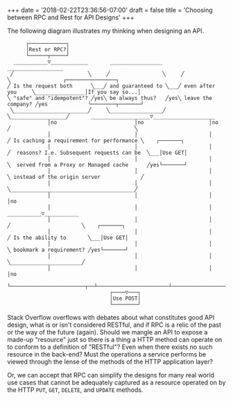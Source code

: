 +++
date = '2018-02-22T23:36:56-07:00'
draft = false 
title = 'Choosing between RPC and Rest for API Designs'
+++

The following diagram illustrates my thinking when designing an API.

```goat
      ┌────────────┐                                                                                                                      
      │Rest or RPC?│                                                                                                                      
      └──────┬─────┘                                                                                                                      
  ___________▽____________       _________________       __________________                                                               
 ╱                        ╲     ╱                 ╲     ╱                  ╲                 ┌────────────────┐                           
╱ Is the request both      ╲___╱ and guaranteed to ╲___╱ even after you     ╲________________│If you say so...│                           
╲ "safe" and "idempotent"? ╱yes╲ be always thus?   ╱yes╲ leave the company? ╱yes             └────────┬───────┘                           
 ╲________________________╱     ╲_________________╱     ╲__________________╱       ___________________▽____________________               
             │no                         │no                     │no              ╱                                        ╲              
             │                           │                       │               ╱ Is caching a requirement for performance ╲    ┌───────┐
             │                           │                       │              ╱  reasons? I.e. Subsequent requests can be  ╲___│Use GET│
             │                           │                       │              ╲  served from a Proxy or Managed cache      ╱yes└───────┘
             │                           │                       │               ╲ instead of the origin server             ╱             
             │                           │                       │                ╲________________________________________╱              
             │                           │                       │                                    │no                                 
             │                           │                       │                         ___________▽___________                        
             │                           │                       │                        ╱                       ╲    ┌───────┐          
             │                           │                       │                       ╱ Is the ability to       ╲___│Use GET│          
             │                           │                       │                       ╲ bookmark a requirement? ╱yes└───────┘          
             │                           │                       │                        ╲_______________________╱                       
             │                           │                       │                                    │no                                 
             └────────────────────────┬──┴───────────────────────┴────────────────────────────────────┘                                   
                                 ┌────▽───┐                                                                                               
                                 │Use POST│                                                                                               
                                 └────────┘                                                                                               
```

Stack Overflow overflows with debates about what constitutes good API design, what is or isn't considered RESTful, and if RPC is a relic of the past or the way of the future (again). Should we mangle an API to expose a made-up "resource" just so there is a thing a HTTP method can operate on to conform to a definition of "RESTful"? Even when there exists no such resource in the back-end? Must the operations a service performs be viewed through the lense of the methods of the HTTP application layer? 

Or, we can accept that RPC can simplify the designs for many real world use cases that cannot be adequately captured as a resource operated on by the HTTP `PUT`, `GET`, `DELETE`, and `UPDATE` methods.

<!-- https://diagon.arthursonzogni.com/#Flowchart -->

<!-- "Rest or RPC?"; -->

<!-- if ("Is the request both \"safe\" and \"idempotent\"?") { -->
<!--   if ("and guaranteed to be always thus?") { -->
<!--     if ("even after you leave the company?") { -->
<!--       "If you say so..." -->

<!--       if ("Is caching a requirement for performance reasons? I.e. Subsequent requests can be served from a Proxy or Managed cache instead of the origin server") { -->
<!--        return "Use GET" -->
<!--       } -->

<!--      if ("Is the ability to bookmark a requirement?") { -->
<!--       return "Use GET" -->
<!--      } -->
<!--    } -->
<!-- } -->
<!-- } -->

<!-- "Use POST"; -->
